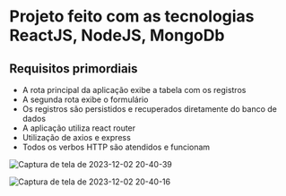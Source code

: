 # Projeto feito com as tecnologias ReactJS, NodeJS, MongoDb

## Requisitos primordiais
 - A rota principal da aplicação exibe a tabela com os registros
 - A segunda rota exibe o formulário
 - Os registros são persistidos e recuperados diretamente do banco de dados
 - A aplicação utiliza react router
 - Utilização de axios e express
 - Todos os verbos HTTP são atendidos e funcionam

![Captura de tela de 2023-12-02 20-40-39](https://github.com/AthosGustavo/mern-crud-uninassau/assets/112649935/26db6ff1-025c-458d-983e-7a2f58b3f0df)

![Captura de tela de 2023-12-02 20-40-16](https://github.com/AthosGustavo/mern-crud-uninassau/assets/112649935/bed91039-37a2-413c-ac6e-a5fe37a2d763)

